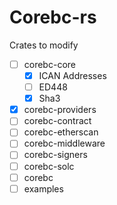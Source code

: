 # Corebc-rs

Crates to modify

- [ ] corebc-core
  - [x] ICAN Addresses
  - [ ] ED448
  - [x] Sha3
- [x] corebc-providers
- [ ] corebc-contract
- [ ] corebc-etherscan
- [ ] corebc-middleware
- [ ] corebc-signers
- [ ] corebc-solc
- [ ] corebc
- [ ] examples
